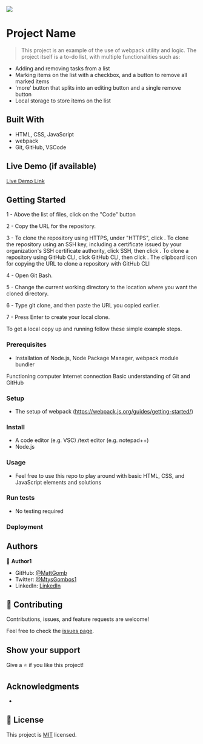 ![](https://img.shields.io/badge/Microverse-blueviolet)

# Project Name

> This project is an example of the use of webpack utility and logic. The project itself is a to-do list, with multiple functionalities such as:
- Adding and removing tasks from a list
- Marking items on the list with a checkbox, and a button to remove all marked items
- 'more' button that splits into an editing button and a single remove button
- Local storage to store items on the list


## Built With

- HTML, CSS, JavaScript
- webpack
- Git, GitHub, VSCode

## Live Demo (if available)

[Live Demo Link](https://mattgomb.github.io/To-do-list-webpack-v2/dist/)


## Getting Started

1 - Above the list of files, click on the "Code" button

2 - Copy the URL for the repository.

3 - To clone the repository using HTTPS, under "HTTPS", click . To clone the repository using an SSH key, including a certificate issued by your organization's SSH certificate authority, click SSH, then click . To clone a repository using GitHub CLI, click GitHub CLI, then click . The clipboard icon for copying the URL to clone a repository with GitHub CLI

4 - Open Git Bash.

5 - Change the current working directory to the location where you want the cloned directory.

6 - Type git clone, and then paste the URL you copied earlier.

7 - Press Enter to create your local clone.


To get a local copy up and running follow these simple example steps.

### Prerequisites

- Installation of Node.js, Node Package Manager, webpack module bundler

Functioning computer
Internet connection
Basic understanding of Git and GitHub

### Setup

- The setup of webpack (https://webpack.js.org/guides/getting-started/)

### Install

- A code editor (e.g. VSC) /text editor (e.g. notepad++)
- Node.js


### Usage

- Feel free to use this repo to play around with basic HTML, CSS, and JavaScript elements and solutions


### Run tests

- No testing required

### Deployment



## Authors

👤 **Author1**

- GitHub: [@MattGomb](https://github.com/MattGomb)
- Twitter: [@MtysGombos1](https://twitter.com/MtysGombos1)
- LinkedIn: [LinkedIn](https://linkedin.com/in/gombos-mátyás-28139771/)


## 🤝 Contributing

Contributions, issues, and feature requests are welcome!

Feel free to check the [issues page](../../issues/).

## Show your support

Give a ⭐️ if you like this project!

## Acknowledgments

-

## 📝 License

This project is [MIT](./LICENSE) licensed.
